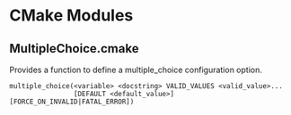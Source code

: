 # CMake Modules

## MultipleChoice.cmake

Provides a function to define a multiple_choice configuration option.

```
multiple_choice(<variable> <docstring> VALID_VALUES <valid_value>...
                [DEFAULT <default_value>] [FORCE_ON_INVALID|FATAL_ERROR])
```
